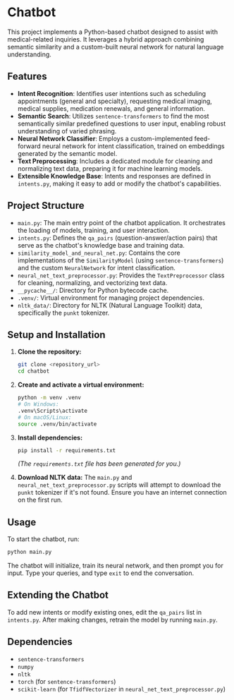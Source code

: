 # Chatbot

This project implements a Python-based chatbot designed to assist with medical-related inquiries. It leverages a hybrid approach combining semantic similarity and a custom-built neural network for natural language understanding.

## Features

*   **Intent Recognition**: Identifies user intentions such as scheduling appointments (general and specialty), requesting medical imaging, medical supplies, medication renewals, and general information.
*   **Semantic Search**: Utilizes `sentence-transformers` to find the most semantically similar predefined questions to user input, enabling robust understanding of varied phrasing.
*   **Neural Network Classifier**: Employs a custom-implemented feed-forward neural network for intent classification, trained on embeddings generated by the semantic model.
*   **Text Preprocessing**: Includes a dedicated module for cleaning and normalizing text data, preparing it for machine learning models.
*   **Extensible Knowledge Base**: Intents and responses are defined in `intents.py`, making it easy to add or modify the chatbot's capabilities.

## Project Structure

*   `main.py`: The main entry point of the chatbot application. It orchestrates the loading of models, training, and user interaction.
*   `intents.py`: Defines the `qa_pairs` (question-answer/action pairs) that serve as the chatbot's knowledge base and training data.
*   `similarity_model_and_neural_net.py`: Contains the core implementations of the `SimilarityModel` (using `sentence-transformers`) and the custom `NeuralNetwork` for intent classification.
*   `neural_net_text_preprocessor.py`: Provides the `TextPreprocessor` class for cleaning, normalizing, and vectorizing text data.
*   `__pycache__/`: Directory for Python bytecode cache.
*   `.venv/`: Virtual environment for managing project dependencies.
*   `nltk_data/`: Directory for NLTK (Natural Language Toolkit) data, specifically the `punkt` tokenizer.

## Setup and Installation

1.  **Clone the repository:**
    ```bash
    git clone <repository_url>
    cd chatbot
    ```

2.  **Create and activate a virtual environment:**
    ```bash
    python -m venv .venv
    # On Windows:
    .venv\Scripts\activate
    # On macOS/Linux:
    source .venv/bin/activate
    ```

3.  **Install dependencies:**
    ```bash
    pip install -r requirements.txt
    ```
    *(The `requirements.txt` file has been generated for you.)*

4.  **Download NLTK data:**
    The `main.py` and `neural_net_text_preprocessor.py` scripts will attempt to download the `punkt` tokenizer if it's not found. Ensure you have an internet connection on the first run.

## Usage

To start the chatbot, run:

```bash
python main.py
```

The chatbot will initialize, train its neural network, and then prompt you for input. Type your queries, and type `exit` to end the conversation.

## Extending the Chatbot

To add new intents or modify existing ones, edit the `qa_pairs` list in `intents.py`. After making changes, retrain the model by running `main.py`.

## Dependencies

*   `sentence-transformers`
*   `numpy`
*   `nltk`
*   `torch` (for `sentence-transformers`)
*   `scikit-learn` (for `TfidfVectorizer` in `neural_net_text_preprocessor.py`)
